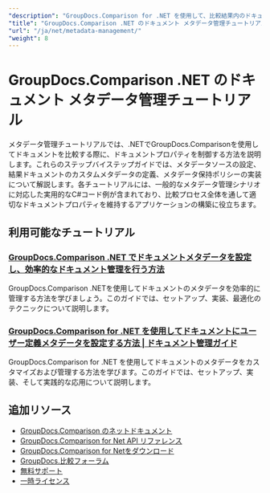 ```yaml
---
"description": "GroupDocs.Comparison for .NET を使用して、比較結果内のドキュメント メタデータ、プロパティ、およびメタデータ構成を操作する方法を学習します。"
"title": "GroupDocs.Comparison .NET のドキュメント メタデータ管理チュートリアル"
"url": "/ja/net/metadata-management/"
"weight": 8
---
```


# GroupDocs.Comparison .NET のドキュメント メタデータ管理チュートリアル

メタデータ管理チュートリアルでは、.NETでGroupDocs.Comparisonを使用してドキュメントを比較する際に、ドキュメントプロパティを制御する方法を説明します。これらのステップバイステップガイドでは、メタデータソースの設定、結果ドキュメントのカスタムメタデータの定義、メタデータ保持ポリシーの実装について解説します。各チュートリアルには、一般的なメタデータ管理シナリオに対応した実用的なC#コード例が含まれており、比較プロセス全体を通して適切なドキュメントプロパティを維持するアプリケーションの構築に役立ちます。

## 利用可能なチュートリアル

### [GroupDocs.Comparison .NET でドキュメントメタデータを設定し、効率的なドキュメント管理を行う方法](./guide-groupdocs-comparison-net-metadata-setting/)
GroupDocs.Comparison .NETを使用してドキュメントのメタデータを効率的に管理する方法を学びましょう。このガイドでは、セットアップ、実装、最適化のテクニックについて説明します。

### [GroupDocs.Comparison for .NET を使用してドキュメントにユーザー定義メタデータを設定する方法 | ドキュメント管理ガイド](./set-user-defined-metadata-groupdocs-comparison-net/)
GroupDocs.Comparison for .NET を使用してドキュメントのメタデータをカスタマイズおよび管理する方法を学びます。このガイドでは、セットアップ、実装、そして実践的な応用について説明します。

## 追加リソース

- [GroupDocs.Comparison のネットドキュメント](https://docs.groupdocs.com/comparison/net/)
- [GroupDocs.Comparison for Net API リファレンス](https://reference.groupdocs.com/comparison/net/)
- [GroupDocs.Comparison for Netをダウンロード](https://releases.groupdocs.com/comparison/net/)
- [GroupDocs.比較フォーラム](https://forum.groupdocs.com/c/comparison)
- [無料サポート](https://forum.groupdocs.com/)
- [一時ライセンス](https://purchase.groupdocs.com/temporary-license/)